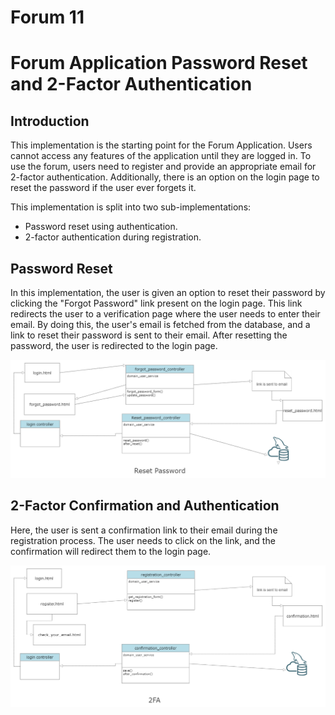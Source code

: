 # Forum 11
# Forum Application Password Reset and 2-Factor Authentication

 

## Introduction

 

This implementation is the starting point for the Forum Application. Users cannot access any features of the application until they are logged in. To use the forum, users need to register and provide an appropriate email for 2-factor authentication. Additionally, there is an option on the login page to reset the password if the user ever forgets it.

 

This implementation is split into two sub-implementations:

 

- Password reset using authentication.
- 2-factor authentication during registration.

 

## Password Reset

 

In this implementation, the user is given an option to reset their password by clicking the "Forgot Password" link present on the login page. This link redirects the user to a verification page where the user needs to enter their email. By doing this, the user's email is fetched from the database, and a link to reset their password is sent to their email. After resetting the password, the user is redirected to the login page.

 

![Password Reset Page](reset_pass.png)

 

## 2-Factor Confirmation and Authentication

 

Here, the user is sent a confirmation link to their email during the registration process. The user needs to click on the link, and the confirmation will redirect them to the login page.

 

![2-Factor Authentication Confirmation](2fa.png)

